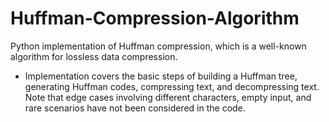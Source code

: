 # Huffman-Compression-Algorithm
Python implementation of Huffman compression, which is a well-known algorithm for lossless data compression. 
* Implementation covers the basic steps of building a Huffman tree, generating Huffman codes, compressing text, and decompressing text. Note that edge cases involving different characters, empty input, and rare scenarios have not been considered in the code.
